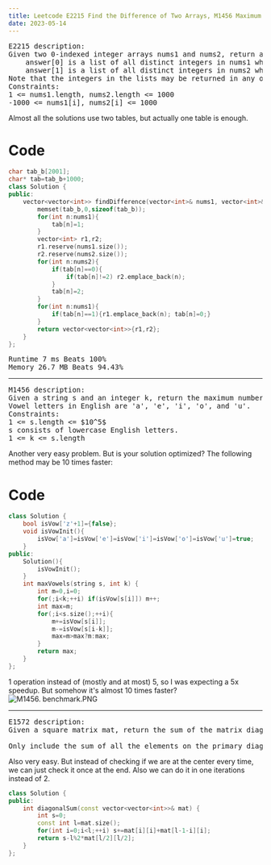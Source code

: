 ```yaml
---
title: Leetcode E2215 Find the Difference of Two Arrays, M1456 Maximum Number of Vowels in a Substring of Given Length, E1572 Matrix Diagonal Sum Optimization
date: 2023-05-14
---
```

<script src="https://yjian012.github.io/Yi-blog/scripts.js"></script>
<link rel="stylesheet" href="https://yjian012.github.io/Yi-blog/styles.css">
<pre>
E2215 description:
Given two 0-indexed integer arrays nums1 and nums2, return a list answer of size 2 where:
    answer[0] is a list of all distinct integers in nums1 which are not present in nums2.
    answer[1] is a list of all distinct integers in nums2 which are not present in nums1.
Note that the integers in the lists may be returned in any order.
Constraints:
1 <= nums1.length, nums2.length <= 1000
-1000 <= nums1[i], nums2[i] <= 1000
</pre>
Almost all the solutions use two tables, but actually one table is enough.

# Code
```cpp
char tab_b[2001];
char* tab=tab_b+1000;
class Solution {
public:
    vector<vector<int>> findDifference(vector<int>& nums1, vector<int>& nums2) {
        memset(tab_b,0,sizeof(tab_b));
        for(int n:nums1){
            tab[n]=1;
        }
        vector<int> r1,r2;
        r1.reserve(nums1.size());
        r2.reserve(nums2.size());
        for(int n:nums2){
            if(tab[n]==0){
                if(tab[n]!=2) r2.emplace_back(n);
            }
            tab[n]=2;
        }
        for(int n:nums1){
            if(tab[n]==1){r1.emplace_back(n); tab[n]=0;}
        }
        return vector<vector<int>>{r1,r2};
    }
};
```
<pre>
Runtime 7 ms Beats 100%
Memory 26.7 MB Beats 94.43%
</pre>
---
<pre>
M1456 description:
Given a string s and an integer k, return the maximum number of vowel letters in any substring of s with length k.
Vowel letters in English are 'a', 'e', 'i', 'o', and 'u'.
Constraints:
1 <= s.length <= $10^5$
s consists of lowercase English letters.
1 <= k <= s.length
</pre>
Another very easy problem. But is your solution optimized?
The following method may be 10 times faster:

# Code
```cpp
class Solution {
    bool isVow['z'+1]={false};
    void isVowInit(){
        isVow['a']=isVow['e']=isVow['i']=isVow['o']=isVow['u']=true;
    }
public:
    Solution(){
        isVowInit();
    }
    int maxVowels(string s, int k) {
        int m=0,i=0;
        for(;i<k;++i) if(isVow[s[i]]) m++;
        int max=m;
        for(;i<s.size();++i){
            m+=isVow[s[i]];
            m-=isVow[s[i-k]];
            max=m>max?m:max;
        }
        return max;
    }
};
```

1 operation instead of (mostly and at most) 5, so I was expecting a 5x speedup. But somehow it's almost 10 times faster?
![M1456. benchmark.PNG](https://assets.leetcode.com/users/images/9f69c641-cc30-481e-bb9d-ff393965fa63_1683253659.5501282.png)

---
<pre>
E1572 description:
Given a square matrix mat, return the sum of the matrix diagonals.

Only include the sum of all the elements on the primary diagonal and all the elements on the secondary diagonal that are not part of the primary diagonal.
</pre>
Also very easy. But instead of checking if we are at the center every time, we can just check it once at the end. Also we can do it in one iterations instead of 2.
```cpp
class Solution {
public:
    int diagonalSum(const vector<vector<int>>& mat) {
        int s=0;
        const int l=mat.size();
        for(int i=0;i<l;++i) s+=mat[i][i]+mat[l-1-i][i];
        return s-l%2*mat[l/2][l/2];
    }
};
```
